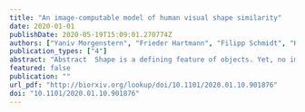 ```yaml
---
title: "An image-computable model of human visual shape similarity"
date: 2020-01-01
publishDate: 2020-05-19T15:09:01.270774Z
authors: ["Yaniv Morgenstern", "Frieder Hartmann", "Filipp Schmidt", "Henning Tiedemann", "Eugen Prokott", "Guido Maiello", "Roland W. Fleming"]
publication_types: ["4"]
abstract: "Abstract  Shape is a defining feature of objects. Yet, no image-computable model accurately predicts how similar or different shapes appear to human observers. To address this, we developed a model (‘ShapeComp’), based on over 100 shape features (e.g., area, compactness, Fourier descriptors). When trained to capture the variance in a database of textgreater25,000 animal silhouettes, ShapeComp predicts human shape similarity judgments almost perfectly (r 2 textgreater0.99) without fitting any parameters to human data. To test the model, we created carefully selected arrays of complex novel shapes using a Generative Adversarial Network trained on the animal silhouettes, which we presented to observers in a wide range of tasks. Our findings show that human shape perception is inherently multidimensional and optimized for comparing natural shapes. ShapeComp outperforms conventional metrics, and can also be used to generate perceptually uniform stimulus sets, making it a powerful tool for investigating shape and object representations in the human brain."
featured: false
publication: ""
url_pdf: "http://biorxiv.org/lookup/doi/10.1101/2020.01.10.901876"
doi: "10.1101/2020.01.10.901876"
---
```


